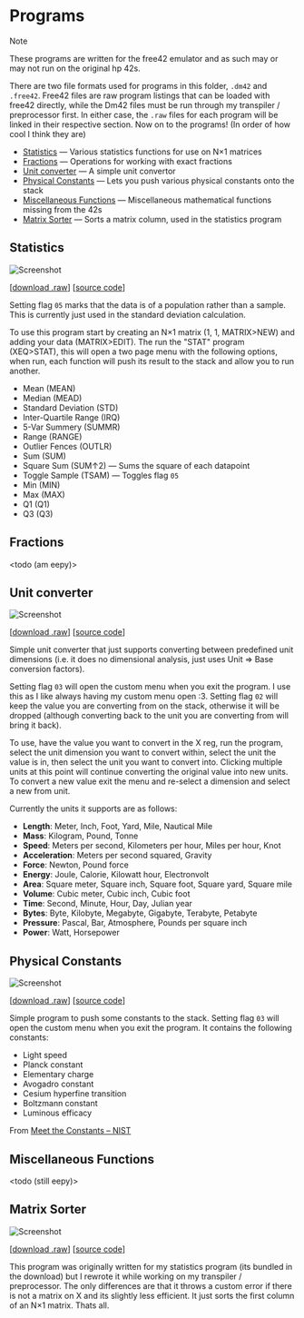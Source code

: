 # Programs

> [!NOTE]  
> These programs are written for the free42 emulator and as such may or may not run on the original hp 42s.

There are two file formats used for programs in this folder, `.dm42` and `.free42`.
Free42 files are raw program listings that can be loaded with free42 directly, while the Dm42 files must be run through my transpiler / preprocessor first.
In either case, the `.raw` files for each program will be linked in their respective section.
Now on to the programs! (In order of how cool I think they are)

- [Statistics](#statistics) &mdash; Various statistics functions for use on N×1 matrices
- [Fractions](#fractions) &mdash; Operations for working with exact fractions
- [Unit converter](#unit-converter) &mdash; A simple unit convertor
- [Physical Constants](#physical-constants) &mdash; Lets you push various physical constants onto the stack
- [Miscellaneous Functions](miscellaneous-functions) &mdash; Miscellaneous mathematical functions missing from the 42s
- [Matrix Sorter](#matrix-sorter) &mdash; Sorts a matrix column, used in the statistics program

## Statistics

![Screenshot](https://github.com/Basicprogrammer10/dm42/assets/50306817/1ccf0d30-071e-4e88-9e2a-8d9a21383bd1)

[[download .raw](https://connorcode.com/files/Misc/dm42/statistics.raw)]
[[source code](statistics.free42)]

Setting flag `05` marks that the data is of a population rather than a sample.
This is currently just used in the standard deviation calculation.

To use this program start by creating an N×1 matrix (1, 1, MATRIX>NEW) and adding your data (MATRIX>EDIT).
The run the "STAT" program (XEQ>STAT), this will open a two page menu with the following options, when run, each function will push its result to the stack and allow you to run another.

- Mean (MEAN)
- Median (MEAD)
- Standard Deviation (STD)
- Inter-Quartile Range (IRQ)
- 5-Var Summery (SUMMR)
- Range (RANGE)
- Outlier Fences (OUTLR)
- Sum (SUM)
- Square Sum (SUM↑2) &mdash; Sums the square of each datapoint
- Toggle Sample (TSAM) &mdash; Toggles flag `05`
- Min (MIN)
- Max (MAX)
- Q1 (Q1)
- Q3 (Q3)

## Fractions

\<todo (am eepy)>

## Unit converter

![Screenshot](https://github.com/Basicprogrammer10/dm42/assets/50306817/63c33a17-5a51-4230-8c15-e49a303e5bdb)

[[download .raw](https://connorcode.com/files/Misc/dm42/convert.raw)]
[[source code](convert.dm42)]

Simple unit converter that just supports converting between predefined unit dimensions (i.e. it does no dimensional analysis, just uses Unit ⇒ Base conversion factors).

Setting flag `03` will open the custom menu when you exit the program.
I use this as I like always having my custom menu open :3.
Setting flag `02` will keep the value you are converting from on the stack, otherwise it will be dropped (although converting back to the unit you are converting from will bring it back).

To use, have the value you want to convert in the X reg, run the program, select the unit dimension you want to convert within, select the unit the value is in, then select the unit you want to convert into.
Clicking multiple units at this point will continue converting the original value into new units.
To convert a new value exit the menu and re-select a dimension and select a new from unit.

Currently the units it supports are as follows:

- **Length**: Meter, Inch, Foot, Yard, Mile, Nautical Mile
- **Mass**: Kilogram, Pound, Tonne
- **Speed**: Meters per second, Kilometers per hour, Miles per hour, Knot
- **Acceleration**: Meters per second squared, Gravity
- **Force**: Newton, Pound force
- **Energy**: Joule, Calorie, Kilowatt hour, Electronvolt
- **Area**: Square meter, Square inch, Square foot, Square yard, Square mile
- **Volume**: Cubic meter, Cubic inch, Cubic foot
- **Time**: Second, Minute, Hour, Day, Julian year
- **Bytes**: Byte, Kilobyte, Megabyte, Gigabyte, Terabyte, Petabyte
- **Pressure**: Pascal, Bar, Atmosphere, Pounds per square inch
- **Power**: Watt, Horsepower

## Physical Constants

![Screenshot](https://github.com/Basicprogrammer10/dm42/assets/50306817/3fab1fec-aec5-4330-ba6d-a73329bcd7df)

[[download .raw](https://connorcode.com/files/Misc/dm42/constants.raw)]
[[source code](constant.dm42)]

Simple program to push some constants to the stack.
Setting flag `03` will open the custom menu when you exit the program.
It contains the following constants:

- Light speed
- Planck constant
- Elementary charge
- Avogadro constant
- Cesium hyperfine transition
- Boltzmann constant
- Luminous efficacy

From [Meet the Constants &ndash; NIST](https://www.nist.gov/si-redefinition/meet-constants)

## Miscellaneous Functions

\<todo (still eepy)>

## Matrix Sorter

![Screenshot](https://github.com/Basicprogrammer10/dm42/assets/50306817/70a4ac2b-5d5e-480a-9675-89575144f016)

[[download .raw](https://connorcode.com/files/Misc/dm42/sort.raw)]
[[source code](sort.dm42)]

This program was originally written for my statistics program (its bundled in the download) but I rewrote it while working on my transpiler / preprocessor.
The only differences are that it throws a custom error if there is not a matrix on X and its slightly less efficient.
It just sorts the first column of an N×1 matrix.
Thats all.
